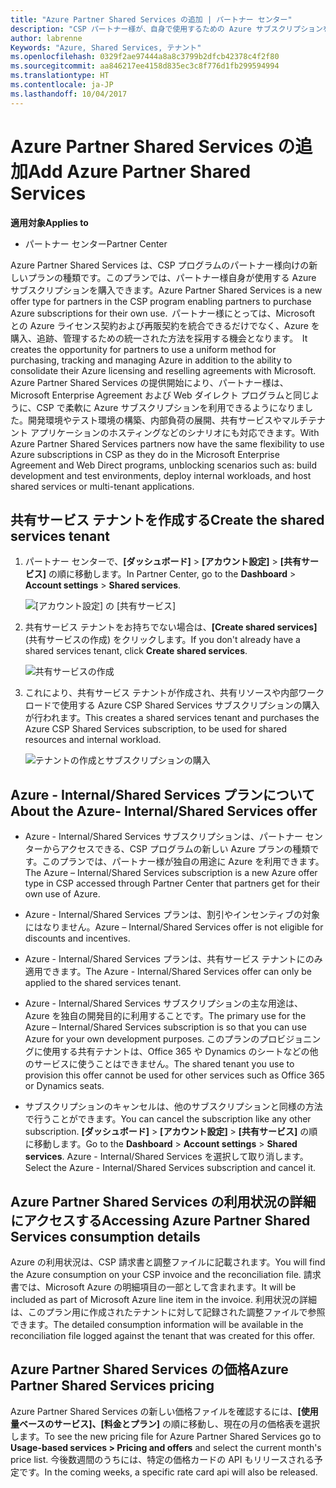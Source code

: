 ```yaml
---
title: "Azure Partner Shared Services の追加 | パートナー センター"
description: "CSP パートナー様が、自身で使用するための Azure サブスクリプションを購入できるようになりました。"
author: labrenne
Keywords: "Azure, Shared Services, テナント"
ms.openlocfilehash: 0329f2ae97444a8a8c3799b2dfcb42378c4f2f80
ms.sourcegitcommit: aa846217ee4158d835ec3c8f776d1fb299594994
ms.translationtype: HT
ms.contentlocale: ja-JP
ms.lasthandoff: 10/04/2017
---
```

# <a name="add-azure-partner-shared-services"></a><span data-ttu-id="c72f7-104">Azure Partner Shared Services の追加</span><span class="sxs-lookup"><span data-stu-id="c72f7-104">Add Azure Partner Shared Services</span></span>

**<span data-ttu-id="c72f7-105">適用対象</span><span class="sxs-lookup"><span data-stu-id="c72f7-105">Applies to</span></span>**

-  <span data-ttu-id="c72f7-106">パートナー センター</span><span class="sxs-lookup"><span data-stu-id="c72f7-106">Partner Center</span></span>

<span data-ttu-id="c72f7-107">Azure Partner Shared Services は、CSP プログラムのパートナー様向けの新しいプランの種類です。このプランでは、パートナー様自身が使用する Azure サブスクリプションを購入できます。</span><span class="sxs-lookup"><span data-stu-id="c72f7-107">Azure Partner Shared Services is a new offer type for partners in the CSP program enabling partners to purchase Azure subscriptions for their own use.</span></span><span data-ttu-id="c72f7-108">  パートナー様にとっては、Microsoft との Azure ライセンス契約および再販契約を統合できるだけでなく、Azure を購入、追跡、管理するための統一された方法を採用する機会となります。</span><span class="sxs-lookup"><span data-stu-id="c72f7-108">  It creates the opportunity for partners to use a uniform method for purchasing, tracking and managing Azure in addition to the ability to consolidate their Azure licensing and reselling agreements with Microsoft.</span></span> <span data-ttu-id="c72f7-109">Azure Partner Shared Services の提供開始により、パートナー様は、Microsoft Enterprise Agreement および Web ダイレクト プログラムと同じように、CSP で柔軟に Azure サブスクリプションを利用できるようになりました。開発環境やテスト環境の構築、内部負荷の展開、共有サービスやマルチテナント アプリケーションのホスティングなどのシナリオにも対応できます。</span><span class="sxs-lookup"><span data-stu-id="c72f7-109">With Azure Partner Shared Services partners now have the same flexibility to use Azure subscriptions in CSP as they do in the Microsoft Enterprise Agreement and Web Direct programs, unblocking scenarios such as:  build development and test environments, deploy internal workloads, and host shared services or multi-tenant applications.</span></span>  

## <a name="create-the-shared-services-tenant"></a><span data-ttu-id="c72f7-110">共有サービス テナントを作成する</span><span class="sxs-lookup"><span data-stu-id="c72f7-110">Create the shared services tenant</span></span>

1. <span data-ttu-id="c72f7-111">パートナー センターで、**[ダッシュボード]** > **[アカウント設定]** > **[共有サービス]** の順に移動します。</span><span class="sxs-lookup"><span data-stu-id="c72f7-111">In Partner Center, go to the **Dashboard** > **Account settings** > **Shared services**.</span></span>

    ![**[アカウント設定]** の **[共有サービス]**](images/sharedservices2.png)

2. <span data-ttu-id="c72f7-113">共有サービス テナントをお持ちでない場合は、**[Create shared services]** (共有サービスの作成) をクリックします。</span><span class="sxs-lookup"><span data-stu-id="c72f7-113">If you don't already have a shared services tenant, click **Create shared services**.</span></span>

    ![共有サービスの作成](images/sharedservices3.png)

3. <span data-ttu-id="c72f7-115">これにより、共有サービス テナントが作成され、共有リソースや内部ワークロードで使用する Azure CSP Shared Services サブスクリプションの購入が行われます。</span><span class="sxs-lookup"><span data-stu-id="c72f7-115">This creates a shared services tenant and purchases the Azure CSP Shared Services subscription, to be used for shared resources and internal workload.</span></span>

    ![テナントの作成とサブスクリプションの購入](images/sharedservices5.png)

## <a name="about-the-azure--internalshared-services-offer"></a><span data-ttu-id="c72f7-117">Azure - Internal/Shared Services プランについて</span><span class="sxs-lookup"><span data-stu-id="c72f7-117">About the Azure- Internal/Shared Services offer</span></span>

- <span data-ttu-id="c72f7-118">Azure - Internal/Shared Services サブスクリプションは、パートナー センターからアクセスできる、CSP プログラムの新しい Azure プランの種類です。このプランでは、パートナー様が独自の用途に Azure を利用できます。</span><span class="sxs-lookup"><span data-stu-id="c72f7-118">The Azure – Internal/Shared Services subscription is a new Azure offer type in CSP accessed through Partner Center that partners get for their own use of Azure.</span></span> 

- <span data-ttu-id="c72f7-119">Azure - Internal/Shared Services プランは、割引やインセンティブの対象にはなりません。</span><span class="sxs-lookup"><span data-stu-id="c72f7-119">Azure – Internal/Shared Services offer is not eligible for discounts and incentives.</span></span>

- <span data-ttu-id="c72f7-120">Azure - Internal/Shared Services プランは、共有サービス テナントにのみ適用できます。</span><span class="sxs-lookup"><span data-stu-id="c72f7-120">The Azure - Internal/Shared Services offer can only be applied to the shared services tenant.</span></span>

- <span data-ttu-id="c72f7-121">Azure - Internal/Shared Services サブスクリプションの主な用途は、Azure を独自の開発目的に利用することです。</span><span class="sxs-lookup"><span data-stu-id="c72f7-121">The primary use for the Azure – Internal/Shared Services subscription is so that you can use Azure for your own development purposes.</span></span> <span data-ttu-id="c72f7-122">このプランのプロビジョニングに使用する共有テナントは、Office 365 や Dynamics のシートなどの他のサービスに使うことはできません。</span><span class="sxs-lookup"><span data-stu-id="c72f7-122">The shared tenant you use to provision this offer cannot be used for other services such as Office 365 or Dynamics seats.</span></span> 

- <span data-ttu-id="c72f7-123">サブスクリプションのキャンセルは、他のサブスクリプションと同様の方法で行うことができます。</span><span class="sxs-lookup"><span data-stu-id="c72f7-123">You can cancel the subscription like any other subscription.</span></span> <span data-ttu-id="c72f7-124">**[ダッシュボード]** > **[アカウント設定]** > **[共有サービス]** の順に移動します。</span><span class="sxs-lookup"><span data-stu-id="c72f7-124">Go to the **Dashboard** > **Account settings** > **Shared services**.</span></span> <span data-ttu-id="c72f7-125">Azure - Internal/Shared Services を選択して取り消します。</span><span class="sxs-lookup"><span data-stu-id="c72f7-125">Select the Azure - Internal/Shared Services subscription and cancel it.</span></span>

## <a name="accessing-azure-partner-shared-services-consumption-details"></a><span data-ttu-id="c72f7-126">Azure Partner Shared Services の利用状況の詳細にアクセスする</span><span class="sxs-lookup"><span data-stu-id="c72f7-126">Accessing Azure Partner Shared Services consumption details</span></span>

<span data-ttu-id="c72f7-127">Azure の利用状況は、CSP 請求書と調整ファイルに記載されます。</span><span class="sxs-lookup"><span data-stu-id="c72f7-127">You will find the Azure consumption on your CSP invoice and the reconciliation file.</span></span> <span data-ttu-id="c72f7-128">請求書では、Microsoft Azure の明細項目の一部として含まれます。</span><span class="sxs-lookup"><span data-stu-id="c72f7-128">It will be included as part of Microsoft Azure line item in the invoice.</span></span> <span data-ttu-id="c72f7-129">利用状況の詳細は、このプラン用に作成されたテナントに対して記録された調整ファイルで参照できます。</span><span class="sxs-lookup"><span data-stu-id="c72f7-129">The detailed consumption information will be available in the reconciliation file logged against the tenant that was created for this offer.</span></span> 

## <a name="azure-partner-shared-services-pricing"></a><span data-ttu-id="c72f7-130">Azure Partner Shared Services の価格</span><span class="sxs-lookup"><span data-stu-id="c72f7-130">Azure Partner Shared Services pricing</span></span>

<span data-ttu-id="c72f7-131">Azure Partner Shared Services の新しい価格ファイルを確認するには、**[使用量ベースのサービス]、[料金とプラン]** の順に移動し、現在の月の価格表を選択します。</span><span class="sxs-lookup"><span data-stu-id="c72f7-131">To see the new pricing file for Azure Partner Shared Services go to **Usage-based services > Pricing and offers** and select the current month's price list.</span></span> <span data-ttu-id="c72f7-132">今後数週間のうちには、特定の価格カードの API もリリースされる予定です。</span><span class="sxs-lookup"><span data-stu-id="c72f7-132">In the coming weeks, a specific rate card api will also be released.</span></span>


